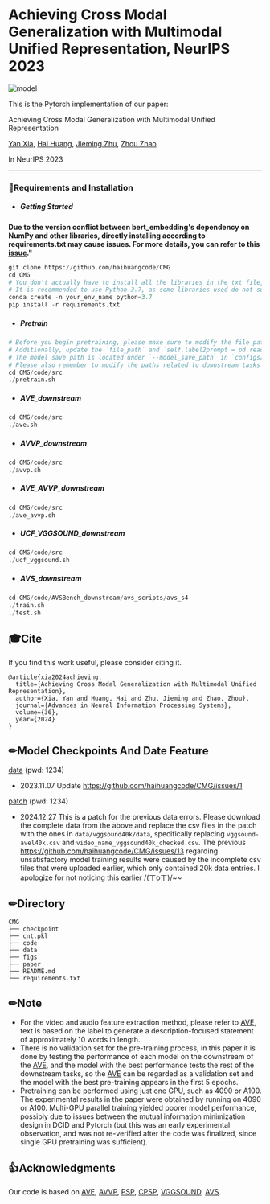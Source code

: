 # Achieving Cross Modal Generalization with Multimodal Unified Representation, NeurIPS 2023



![model](figs/model.png)

This is the Pytorch implementation of our paper:

Achieving Cross Modal Generalization with Multimodal Unified Representation

[Yan Xia](https://scholar.google.com/citations?user=6kEbV3IAAAAJ&hl), [Hai Huang](https://scholar.google.com/citations?user=FKvBzQwAAAAJ), [Jieming Zhu](https://scholar.google.com/citations?user=oNKerP8AAAAJ), [Zhou Zhao](https://scholar.google.com.hk/citations?user=IIoFY90AAAAJ)

In NeurIPS 2023

------

### 📝Requirements and Installation

- ##### Getting Started
**Due to the version conflict between bert_embedding's dependency on NumPy and other libraries, directly installing according to requirements.txt may cause issues. For more details, you can refer to this [issue](https://github.com/haihuangcode/CMG/issues/14)."**
```python
git clone https://github.com/haihuangcode/CMG
cd CMG
# You don't actually have to install all the libraries in the txt file, you can choose to install them as needed.
# It is recommended to use Python 3.7, as some libraries used do not support higher versions of Python.
conda create -n your_env_name python=3.7
pip install -r requirements.txt
```

- ##### Pretrain
```python
# Before you begin pretraining, please make sure to modify the file paths under `args.dataset_name == 'vggsound_AVT'` in `pretrain.py` to your own paths.
# Additionally, update the `file_path` and `self.label2prompt = pd.read_csv('')` paths in `dataset/VGGSOUND_dataset.py`.
# The model save path is located under `--model_save_path` in `configs/opts.py`.
# Please also remember to modify the paths related to downstream tasks and the corresponding dataset paths to your own paths.
cd CMG/code/src
./pretrain.sh
```

- ##### AVE_downstream
```python
cd CMG/code/src
./ave.sh
```

- ##### AVVP_downstream
```python
cd CMG/code/src
./avvp.sh
```

- ##### AVE_AVVP_downstream
```python
cd CMG/code/src
./ave_avvp.sh
```

- ##### UCF_VGGSOUND_downstream
```python
cd CMG/code/src
./ucf_vggsound.sh
```

- ##### AVS_downstream
```python
cd CMG/code/AVSBench_downstream/avs_scripts/avs_s4
./train.sh
./test.sh
```

## 🎓Cite

If you find this work useful, please consider citing it.

```
@article{xia2024achieving,
  title={Achieving Cross Modal Generalization with Multimodal Unified Representation},
  author={Xia, Yan and Huang, Hai and Zhu, Jieming and Zhao, Zhou},
  journal={Advances in Neural Information Processing Systems},
  volume={36},
  year={2024}
}
```

## ✏Model Checkpoints And Date Feature

[data](https://pan.baidu.com/s/1CTcjMHVeG-8uo4HPWNNL9Q ) (pwd: 1234)
- 2023.11.07 Update https://github.com/haihuangcode/CMG/issues/1

[patch](https://pan.baidu.com/s/1rjVmRMut39kezw0FDZ7MwQ) (pwd: 1234)
- 2024.12.27 This is a patch for the previous data errors. Please download the complete data from the above and replace the csv files in the patch with the ones in `data/vggsound40k/data`, specifically replacing `vggsound-avel40k.csv` and `video_name_vggsound40k_checked.csv`. The previous https://github.com/haihuangcode/CMG/issues/13 regarding unsatisfactory model training results were caused by the incomplete csv files that were uploaded earlier, which only contained 20k data entries. I apologize for not noticing this earlier /(ㄒoㄒ)/~~
## ✏Directory

```
CMG
├── checkpoint
├── cnt.pkl
├── code
├── data
├── figs
├── paper
├── README.md
└── requirements.txt
```

## ✏Note
- For the video and audio feature extraction method, please refer to [AVE](https://github.com/YapengTian/AVE-ECCV18), text is based on the label to generate a description-focused statement of approximately 10 words in length.
- There is no validation set for the pre-training process, in this paper it is done by testing the performance of each model on the downstream of the [AVE](https://github.com/YapengTian/AVE-ECCV18), and the model with the best performance tests the rest of the downstream tasks, so the [AVE](https://github.com/YapengTian/AVE-ECCV18) can be regarded as a validation set and the model with the best pre-training appears in the first 5 epochs.
- Pretraining can be performed using just one GPU, such as 4090 or A100. The experimental results in the paper were obtained by running on 4090 or A100. Multi-GPU parallel training yielded poorer model performance, possibly due to issues between the mutual information minimization design in DCID and Pytorch (but this was an early experimental observation, and was not re-verified after the code was finalized, since single GPU pretraining was sufficient).

## 👍Acknowledgments

Our code is based on [AVE](https://github.com/YapengTian/AVE-ECCV18), [AVVP](https://github.com/YapengTian/AVVP-ECCV20), [PSP](https://github.com/jasongief/PSP_CVPR_2021), [CPSP](https://github.com/jasongief/CPSP), [VGGSOUND](https://github.com/hche11/VGGSound), [AVS](https://github.com/OpenNLPLab/AVSBench).
